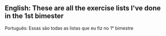 English:
These are all the exercise lists I've done in the 1st bimester
----------------------------------------
Português:
Essas são todas as listas que eu fiz no 1° bimestre
